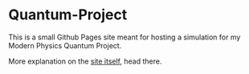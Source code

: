 # Quantum-Project
This is a small Github Pages site meant for hosting a simulation for my Modern Physics Quantum Project.

More explanation on the [site itself](https://flocto.github.io/Quantum-Project/), head there.
